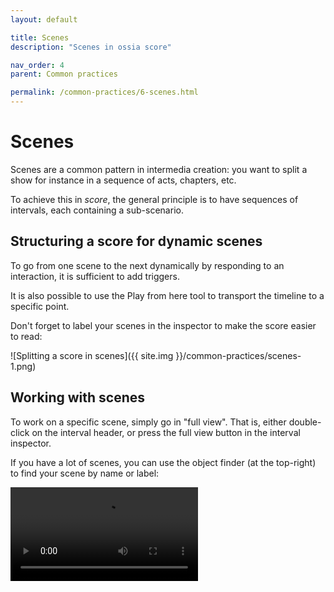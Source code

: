 ```yaml
---
layout: default

title: Scenes
description: "Scenes in ossia score"

nav_order: 4
parent: Common practices

permalink: /common-practices/6-scenes.html
---
```


# Scenes

Scenes are a common pattern in intermedia creation: you want to split
a show for instance in a sequence of acts, chapters, etc.

To achieve this in *score*, the general principle is to have sequences of intervals,
each containing a sub-scenario.

## Structuring a score for dynamic scenes

To go from one scene to the next dynamically by responding to an interaction, it is sufficient to add triggers.

It is also possible to use the Play from here tool to transport the timeline to a specific point.

Don't forget to label your scenes in the inspector to make the score easier to read:

![Splitting a score in scenes]({{ site.img }}/common-practices/scenes-1.png)

## Working with scenes

To work on a specific scene, simply go in "full view". That is, either double-click
on the interval header, or press the full view button in the interval inspector.

If you have a lot of scenes, you can use the object finder (at the top-right) to find your scene by name or label:

<video controls>
    <source src="{{ site.img }}/common-practices/scenes-2.mp4" type="video/mp4">
</video>

